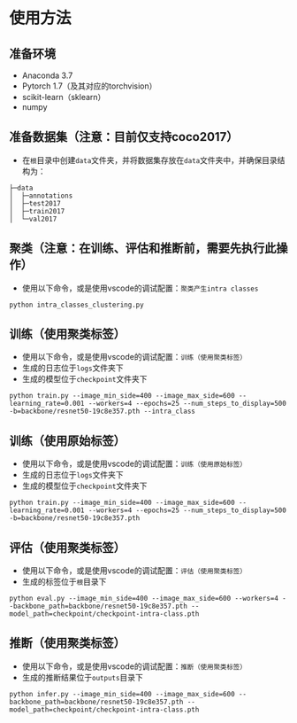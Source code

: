 # 使用方法
## 准备环境
- Anaconda 3.7
- Pytorch 1.7（及其对应的torchvision）
- scikit-learn（sklearn）
- numpy

## 准备数据集（**注意：目前仅支持coco2017**）
- 在`根`目录中创建`data`文件夹，并将数据集存放在`data`文件夹中，并确保目录结构为：
```
├─data
│  ├─annotations
│  ├─test2017
│  ├─train2017
│  └─val2017
```
## 聚类（**注意：在训练、评估和推断前，需要先执行此操作**）
- 使用以下命令，或是使用vscode的调试配置：`聚类产生intra classes`
```
python intra_classes_clustering.py
```
## 训练（使用聚类标签）
- 使用以下命令，或是使用vscode的调试配置：`训练（使用聚类标签）`  
- 生成的日志位于`logs`文件夹下  
- 生成的模型位于`checkpoint`文件夹下
```
python train.py --image_min_side=400 --image_max_side=600 --learning_rate=0.001 --workers=4 --epochs=25 --num_steps_to_display=500 -b=backbone/resnet50-19c8e357.pth --intra_class
```
## 训练（使用原始标签）
- 使用以下命令，或是使用vscode的调试配置：`训练（使用原始标签）`  
- 生成的日志位于`logs`文件夹下  
- 生成的模型位于`checkpoint`文件夹下
```
python train.py --image_min_side=400 --image_max_side=600 --learning_rate=0.001 --workers=4 --epochs=25 --num_steps_to_display=500 -b=backbone/resnet50-19c8e357.pth 
```
## 评估（使用聚类标签）
- 使用以下命令，或是使用vscode的调试配置：`评估（使用聚类标签）`  
- 生成的标签位于`根`目录下
```
python eval.py --image_min_side=400 --image_max_side=600 --workers=4 --backbone_path=backbone/resnet50-19c8e357.pth --model_path=checkpoint/checkpoint-intra-class.pth
```
## 推断（使用聚类标签）
- 使用以下命令，或是使用vscode的调试配置：`推断（使用聚类标签）`  
- 生成的推断结果位于`outputs`目录下
```
python infer.py --image_min_side=400 --image_max_side=600 --backbone_path=backbone/resnet50-19c8e357.pth --model_path=checkpoint/checkpoint-intra-class.pth
```

